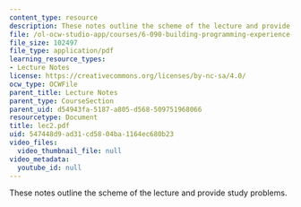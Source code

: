 ```yaml
---
content_type: resource
description: These notes outline the scheme of the lecture and provide study problems.
file: /ol-ocw-studio-app/courses/6-090-building-programming-experience-a-lead-in-to-6-001-january-iap-2005/547448d9ad31cd5804ba1164ec680b23_lec2.pdf
file_size: 102497
file_type: application/pdf
learning_resource_types:
- Lecture Notes
license: https://creativecommons.org/licenses/by-nc-sa/4.0/
ocw_type: OCWFile
parent_title: Lecture Notes
parent_type: CourseSection
parent_uid: d54943fa-5187-a805-d568-509751968066
resourcetype: Document
title: lec2.pdf
uid: 547448d9-ad31-cd58-04ba-1164ec680b23
video_files:
  video_thumbnail_file: null
video_metadata:
  youtube_id: null
---
```

These notes outline the scheme of the lecture and provide study problems.